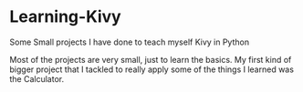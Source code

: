 # Learning-Kivy
Some Small projects I have done to teach myself Kivy in Python

Most of the projects are very small, just to learn the basics. 
My first kind of bigger project that I tackled to really apply some of the things I learned was the Calculator.
